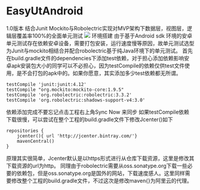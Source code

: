 # EasyUtAndroid
1.0版本
结合Junit Mockito与Robolectric实现对MVP架构下数据层，视图层，逻辑层覆盖率100%的全面单元测试
![](https://github.com/openhkr/EasyUtAndroid/blob/master/screenshots/jacoco.png)
环境搭建
由于基于Android sdk 环境的安卓单元测试存在依赖安卓设备，需要打包安装，运行速度慢等原因，故单元测试选型为Junit与mockito相结合并配合robolectric基于纯Java环境下的单元测试。
首先在build.gradle文件的dependencies下添加test依赖，对于担心添加依赖影响安卓apk安装包大小的同学可以不必担心，因为testCompile的依赖仅供test文件使用，是不会打包的apk中的。如果你愿意，其实添加多少test依赖都无所谓。

    testCompile 'junit:junit:4.12'
    testCompile "org.mockito:mockito-core:1.9.5"
    testCompile 'org.robolectric:robolectric:3.3.2'
    testCompile 'org.robolectric:shadows-support-v4:3.0'

依赖添加完成不要忘记点击工程右上角Sync Now 来同步
如果testCompile依赖下载很慢，可以尝试在整个工程的build.gradle文件下修改Jcenter()如下

    repositories {
        jcenter(){ url 'http://jcenter.bintray.com/'}
        mavenCentral()
    }
    
  原理其实很简单，Jcenter默认是以https形式进行从仓库下载资源，这里是修改其下载资源的url为http。
	同理由于robolectric需要从oss.sonatype.org下载一些必要的依赖包，但是oss.sonatype.org是国外的网站，下载速度感人。这里同样需要修改整个工程的build.gradle文件，不过这次是修改maven{}为阿里云的代理。
  

